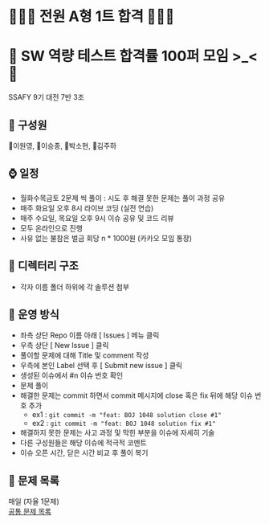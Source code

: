 # 🎀🎀🎀 전원 A형 1트 합격 🎀🎀🎀

# 🌟 SW 역량 테스트 합격률 100퍼 모임 >\_< 🌟

SSAFY 9기 대전 7반 3조

## 🚵 구성원

💚이원영, 💙이승종, 🖤박소현, 💛김주하

## ⌚ 일정

- 월화수목금토 2문제 씩 풀이 : 시도 후 해결 못한 문제는 풀이 과정 공유
- 매주 화요일 오후 8시 라이브 코딩 (실전 연습)
- 매주 수요일, 목요일 오후 9시 이슈 공유 및 코드 리뷰
- 모두 온라인으로 진행
- 사유 없는 불참은 벌금 회당 n \* 1000원 (카카오 모임 통장)

## 📁 디렉터리 구조

- 각자 이름 폴더 하위에 각 솔루션 첨부

## 🏹 운영 방식

- 좌측 상단 Repo 이름 아래 [ Issues ] 메뉴 클릭
- 우측 상단 [ New Issue ] 클릭
- 풀이할 문제에 대해 Title 및 comment 작성
- 우측에 본인 Label 선택 후 [ Submit new issue ] 클릭
- 생성된 이슈에서 #n 이슈 번호 확인
- 문제 풀이
- 해결한 문제는 commit 하면서 commit 메시지에 close 혹은 fix 뒤에 해당 이슈 번호 추가
  - ex1 : `git commit -m "feat: BOJ 1048 solution close #1"`
  - ex2 : `git commit -m "feat: BOJ 1048 solution fix #1"`
- 해결하지 못한 문제는 사고 과정 및 막힌 부분을 이슈에 자세히 기술
- 다른 구성원들은 해당 이슈에 적극적 코멘트
- 이슈 오픈 시간, 닫은 시간 비교 후 풀이 복기

## 🍰 문제 목록

매일 (자율 1문제)  
[공통 문제 목록](https://docs.google.com/spreadsheets/d/1mmvh_2dj8T4FD75eNYFPrYTZXSfq78uiCFg0Z011E0Q/edit?usp=sharing)
